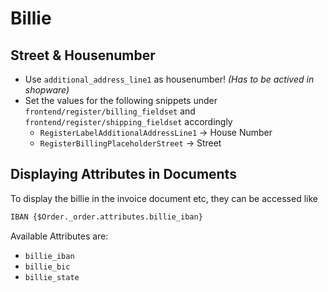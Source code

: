 # Billie

## Street & Housenumber
* Use `additional_address_line1` as housenumber! *(Has to be actived in shopware)*
* Set the values for the following snippets under `frontend/register/billing_fieldset` and `frontend/register/shipping_fieldset` accordingly
  * `RegisterLabelAdditionalAddressLine1` -> House Number
  * `RegisterBillingPlaceholderStreet` -> Street

## Displaying Attributes in Documents
To display the billie in the invoice document etc, they can be accessed like

~~~html
IBAN {$Order._order.attributes.billie_iban}
~~~

Available Attributes are:
* `billie_iban`
* `billie_bic`
* `billie_state`